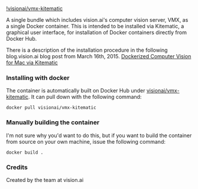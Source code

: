 
[!visionai/vmx-kitematic](http://blog.vision.ai/images/visionai_kitematic.png)

A single bundle which includes vision.ai's computer vision server,
VMX, as a single Docker container.  This is intended to be installed
via Kitematic, a graphical user interface, for installation of Docker
containers directly from Docker Hub.

There is a description of the installation procedure in the following
blog.vision.ai blog post from March 16th, 2015.
[Dockerized Computer Vision for Mac via Kitematic](http://blog.vision.ai/vmx/2015/03/16/dockerized-computer-vision-for-mac-via-kitematic/)

### Installing with docker

The container is automatically built on Docker Hub under
[visionai/vmx-kitematic](https://registry.hub.docker.com/u/visionai/vmx-kitematic/). It
can pull down with the following command:
```
docker pull visionai/vmx-kitematic
```

### Manually building the container

I'm not sure why you'd want to do this, but if you want to build the
container from source on your own machine, issue the following command:
```
docker build .
```

### Credits

Created by the team at vision.ai
